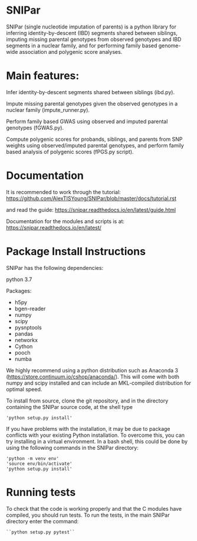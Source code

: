# SNIPar

SNIPar (single nucleotide imputation of parents) is a python library for inferring identity-by-descent (IBD) segments shared between siblings, imputing missing parental genotypes from observed genotypes and IBD segments in a nuclear family, and for performing
family based genome-wide association and polygenic score analyses. 

# Main features:

Infer identity-by-descent segments shared between siblings (ibd.py). 

Impute missing parental genotypes given the observed genotypes in a nuclear family (impute_runner.py).

Perform family based GWAS using observed and imputed parental genotypes (fGWAS.py). 

Compute polygenic scores for probands, siblings, and parents from SNP weights using observed/imputed parental genotypes, and perform family
 based analysis of polygenic scores (fPGS.py script). 

# Documentation

It is recommended to work through the tutorial: https://github.com/AlexTISYoung/SNIPar/blob/master/docs/tutorial.rst

and read the guide: https://snipar.readthedocs.io/en/latest/guide.html

Documentation for the modules and scripts is at: https://snipar.readthedocs.io/en/latest/


# Package Install Instructions

SNIPar has the following dependencies:

python 3.7

Packages:

- h5py
- bgen-reader
- numpy
- scipy
- pysnptools
- pandas
- networkx
- Cython
- pooch
- numba

We highly recommend using a python distribution such as Anaconda 3 (https://store.continuum.io/cshop/anaconda/).
This will come with both numpy and scipy installed and can include an MKL-compiled distribution
for optimal speed.

To install from source, clone the git repository, and in the directory
containing the SNIPar source code, at the shell type

    'python setup.py install'
   
If you have problems with the installation, it may be due to package conflicts with your existing Python installation. To overcome this, you can 
try installing in a virtual environment. In a bash shell, this could be done by using the following commands in the SNIPar directory:
    
    'python -m venv env'
    'source env/bin/activate'
    'python setup.py install' 

# Running tests

To check that the code is working properly and that the C modules have compiled, you should
run tests. To run the tests, in the main SNIPar directory enter the command:

    ``python setup.py pytest``
